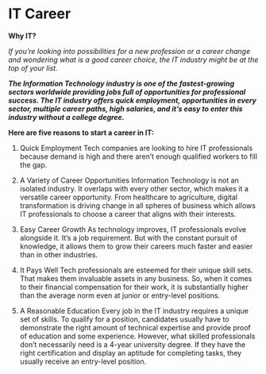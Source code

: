 # IT Career

**Why IT?**

*If you’re looking into possibilities for a new profession or a career change and wondering what is a good career choice, the IT industry might be at the top of your list.*

***The Information Technology industry is one of the fastest-growing sectors worldwide providing jobs full of opportunities for professional success. The IT industry offers quick employment, opportunities in every sector, multiple career paths, high salaries, and it’s easy to enter this industry without a college degree.***

**Here are five reasons to start a career in IT:**

1. Quick Employment
   Tech companies are looking to hire IT professionals because demand is high and there aren’t enough qualified workers to fill the gap.
    
2. A Variety of Career Opportunities
       Information Technology is not an isolated industry. It overlaps with every other sector, which makes it a versatile career opportunity. From healthcare to agriculture, digital transformation is driving change in all spheres of business which allows IT professionals to choose a career that aligns with their interests.
   
3. Easy Career Growth
   As technology improves, IT professionals evolve alongside it. It’s a job requirement. But with the constant pursuit of knowledge, it allows them to grow their careers much faster and easier than in other industries.
   
4. It Pays Well
   Tech professionals are esteemed for their unique skill sets. That makes them invaluable assets in any business. So, when it comes to their financial compensation for their work, it is substantially higher than the average norm even at junior or entry-level positions.

5. A Reasonable Education
   Every job in the IT industry requires a unique set of skills. To qualify for a position, candidates usually have to demonstrate the right amount of technical expertise and provide proof of education and some experience.
   However, what skilled professionals don’t necessarily need is a 4-year university degree. If they have the right certification and display an aptitude for completing tasks, they usually receive an entry-level position.
